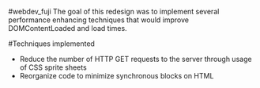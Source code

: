 #webdev_fuji
The goal of this redesign was to implement several performance enhancing techniques that would improve DOMContentLoaded and load times.

#Techniques implemented
* Reduce the number of HTTP GET requests to the server through usage of CSS sprite sheets
* Reorganize code to minimize synchronous blocks on HTML <script> tags in order to improve render time
* Compress .png assets while maintaining image properties(namely the alpha property), using TinyPNG

#Results
First I want to address that a few additional performance improvements were not used to maintain code readability - minification and obfuscation. Additionally, the tests were performed on Chrome using the Chrome Developer Tools with the cache disabled. The results are an average of a set of 10 page refreshes both on the original site and my own. Note that although some assets were removed from the original in constructing the redesign, I believe that the impact on the final numbers is not particularly significant.

#original oh-fuji.com/en/:
*62 GET requests, 8.1 MB transferred*

1. 27.59s (load: 27.60s, DOMContentLoaded: 3.04s)
2. 24.51s (load: 24.52s, DOM: 4.99s)
3. 19.92s (load: 19.92s, DOM: 943ms)
4. 21.77s (load: 21.77s, DOM: 984ms)
5. 19.11s (load: 19.12s, DOM: 943ms)
6. 20.37s (load: 20.37s, DOM: 1.34s)
7. 21.52s (load: 21.52s, DOM: 1.03s)
8. 19.55s (load: 19.56s, DOM: 985ms)
9. 20.35s (load: 20.36s, DOM: 967ms)
10. 22.57s (load: 22.57s, DOM: 1.07s)

Average: 21.762s (load: 21.731s, DOM: 1.629s)
	

#redesigned oh-fuji.com/en/:
*39 GET requests, 1.7 MB transferred*

1. 2.54s (load: 2.54s, DOM: 882ms) 
2. 2.53s (load: 2.53s, DOM: 878ms)
3. 2.53s (load: 2.53s, DOM: 905ms)
4. 2.86s (load: 2.86s, DOM: 1.22s)
5. 3.94s (load: 3.94s, DOM: 1.21s)
6. 2.52s (load: 2.52s, DOM: 858s)
7. 2.65s (load: 2.66s, DOM: 865ms)
8. 2.58s (load: 2.58s, DOM: 868ms)
9. 2.73s (load: 2.73s, DOM: 871ms)
10. 2.70s (load: 2.71s, DOM: 1.20s)

Average: 2.758s (load: 2.76s, DOM: 976ms)

